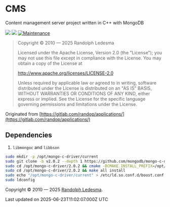 # CMS
Content management server project written in C++ with MongoDB

<p>
  <img src="https://img.shields.io/badge/version-1.0.19-blue.svg?cacheSeconds=2592000" />
  <img src="https://img.shields.io/badge/STD-C%2B%2B20-white.svg?cacheSeconds=2592000" />
  <a href="https://github.com/randop/cms">
    <img alt="Maintenance" src="https://img.shields.io/badge/Maintained%3F-yes-green.svg" target="_blank" />
  </a>
</p>

>  Copyright © 2010 — 2025 Randolph Ledesma
>
> Licensed under the Apache License, Version 2.0 (the "License");
> you may not use this file except in compliance with the License.
> You may obtain a copy of the License at
>
>    http://www.apache.org/licenses/LICENSE-2.0
>
> Unless required by applicable law or agreed to in writing, software
> distributed under the License is distributed on an "AS IS" BASIS,
> WITHOUT WARRANTIES OR CONDITIONS OF ANY KIND, either express or implied.
> See the License for the specific language governing permissions and
> limitations under the License.
>

Originated from [https://gitlab.com/randop/applications/](https://gitlab.com/randop/applications/)

## Dependencies
1. `libmongoc` and `libbson`
```bash
sudo mkdir -p /opt/mongo-c-driver/current
sudo git clone -b v2.0.2 --depth 1 https://github.com/mongodb/mongo-c-driver.git /opt/mongo-c-driver/2.0.2
sudo cd /opt/mongo-c-driver/2.0.2 && cmake -DCMAKE_INSTALL_PREFIX=/opt/mongo-c-driver/current .
sudo cd /opt/mongo-c-driver/2.0.2 && make all install
sudo echo "/opt/mongo-c-driver/current" > /etc/ld.so.conf.d/boost.conf
sudo ldconfig
```

Copyright © 2010 — 2025 [Randolph Ledesma](https://github.com/randop).

Last updated on 2025-06-23T11:02:07.000Z UTC

